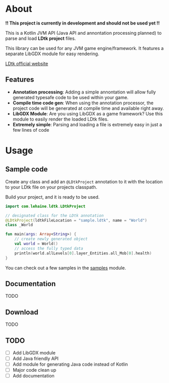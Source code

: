 
# About
**!! This project is currently in development and should not be used yet !!**

This is a Kotlin JVM API (Java API and annontation processing planned) to parse and load **LDtk project** files. 

This library can be used for any JVM game engine/framework. It features a separate LibGDX module for easy rendering.

[LDtk official website](https://ldtk.io/)

## Features
- **Annotation processing**: Adding a simple annontation will allow fully generated typesafe code to be used within your game.
- **Compile time code gen**: When using the annotation processor, the project code will be generated at compile time and available right away.
- **LibGDX Module**: Are you using LibGDX as a game framework? Use this module to easily render the loaded LDtk files.
- **Extremely simple**: Parsing and loading a file is extremely easy in just a few lines of code


# Usage
## Sample code
Create any class and add an `@LDtkProject` annotation to it with the location to your LDtk file on your projects classpath.

Build your project, and it is ready to be used.
```Kotlin
import com.lehaine.ldtk.LDtkProject

// designated class for the LDtk annotation
@LDtkProject(ldtkFileLocation = "sample.ldtk", name = "World")
class _World

fun main(args: Array<String>) {
    // create newly generated object
    val world = World()
    // access the fully typed data
    println(world.allLevels[0].layer_Entities.all_Mob[0].health)
}
```

You can check out a few samples in the [samples](samples) module.

## Documentation

TODO

## Download

TODO

## TODO

- [ ] Add LibGDX module
- [ ] Add Java friendly API
- [ ] Add module for generating Java code instead of Kotlin
- [ ] Major code clean up
- [ ] Add documentation
